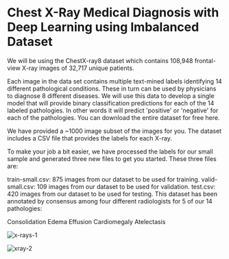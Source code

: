 # Chest X-Ray Medical Diagnosis with Deep Learning using Imbalanced Dataset

We will be using the ChestX-ray8 dataset which contains 108,948 frontal-view X-ray images of 32,717 unique patients.

Each image in the data set contains multiple text-mined labels identifying 14 different pathological conditions.
These in turn can be used by physicians to diagnose 8 different diseases.
We will use this data to develop a single model that will provide binary classification predictions for each of the 14 labeled pathologies.
In other words it will predict 'positive' or 'negative' for each of the pathologies.
You can download the entire dataset for free here.

We have provided a ~1000 image subset of the images for you.
The dataset includes a CSV file that provides the labels for each X-ray.

To make your job a bit easier, we have processed the labels for our small sample and generated three new files to get you started. These three files are:

train-small.csv: 875 images from our dataset to be used for training.
valid-small.csv: 109 images from our dataset to be used for validation.
test.csv: 420 images from our dataset to be used for testing.
This dataset has been annotated by consensus among four different radiologists for 5 of our 14 pathologies:

Consolidation
Edema
Effusion
Cardiomegaly
Atelectasis

![x-rays-1](https://user-images.githubusercontent.com/43134572/122554715-c7a05000-d052-11eb-83ec-2f5fc330a352.png)

![xray-2](https://user-images.githubusercontent.com/43134572/122554742-ce2ec780-d052-11eb-8620-3e3d815a9b22.png)
